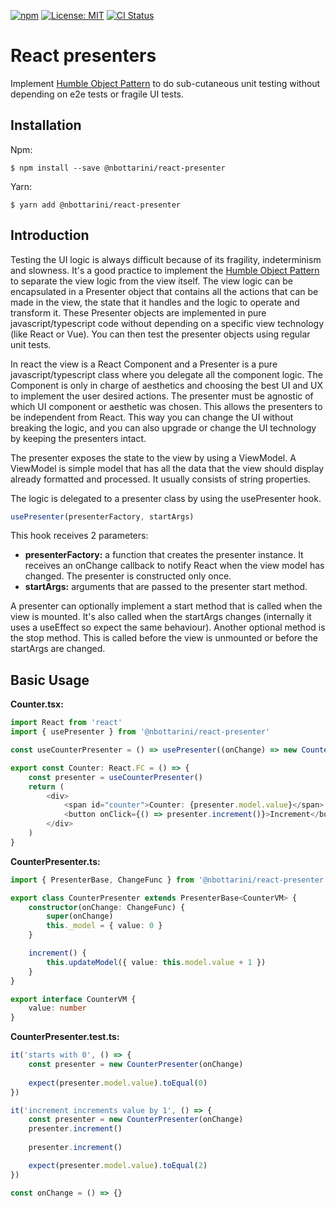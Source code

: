 [![npm](https://img.shields.io/npm/v/@nbottarini/react-presenter.svg)](https://www.npmjs.com/package/@nbottarini/react-presenter)
[![License: MIT](https://img.shields.io/badge/License-MIT-yellow.svg)](https://opensource.org/licenses/MIT)
[![CI Status](https://github.com/nbottarini/react-presenter/actions/workflows/main.yml/badge.svg?branch=main)](https://github.com/nbottarini/react-presenter/actions)

# React presenters
Implement [Humble Object Pattern](https://martinfowler.com/bliki/HumbleObject.html) to do sub-cutaneous unit testing without depending on e2e tests or fragile UI tests.

## Installation

Npm:
```
$ npm install --save @nbottarini/react-presenter
```

Yarn:
```
$ yarn add @nbottarini/react-presenter
```

## Introduction

Testing the UI logic is always difficult because of its fragility, indeterminism and slowness. It's a good practice to
implement the [Humble Object Pattern](https://martinfowler.com/bliki/HumbleObject.html) to separate the view logic from the view itself.
The view logic can be encapsulated in a Presenter object that contains all the actions that can be made in the view,
the state that it handles and the logic to operate and transform it.
These Presenter objects are implemented in pure javascript/typescript code without depending on a specific view technology
(like React or Vue).
You can then test the presenter objects using regular unit tests.

In react the view is a React Component and a Presenter is a pure javascript/typescript class where you delegate all
the component logic. The Component is only in charge of aesthetics and choosing the best UI and UX to implement the user
desired actions.
The presenter must be agnostic of which UI component or aesthetic was chosen. This allows the presenters to be independent
from React. This way you can change the UI without breaking the logic, and you can also upgrade or change the UI technology
by keeping the presenters intact.

The presenter exposes the state to the view by using a ViewModel. A ViewModel is simple model that has all the data that
the view should display already formatted and processed. It usually consists of string properties.

The logic is delegated to a presenter class by using the usePresenter hook.
```typescript
usePresenter(presenterFactory, startArgs)
```
This hook receives 2 parameters:
- **presenterFactory:** a function that creates the presenter instance.
  It receives an onChange callback to notify React when the view model has changed.
  The presenter is constructed only once.
- **startArgs:** arguments that are passed to the presenter start method.

A presenter can optionally implement a start method that is called when the view is mounted. It's also called when
the startArgs changes (internally it uses a useEffect so expect the same behaviour).
Another optional method is the stop method. This is called before the view is unmounted or before the startArgs are changed.

## Basic Usage

**Counter.tsx:**

```typescript jsx
import React from 'react'
import { usePresenter } from '@nbottarini/react-presenter'

const useCounterPresenter = () => usePresenter((onChange) => new CounterPresenter(onChange))

export const Counter: React.FC = () => {
    const presenter = useCounterPresenter()
    return (
        <div>
            <span id="counter">Counter: {presenter.model.value}</span>
            <button onClick={() => presenter.increment()}>Increment</button>
        </div>
    )
}
```

**CounterPresenter.ts:**
```typescript
import { PresenterBase, ChangeFunc } from '@nbottarini/react-presenter'

export class CounterPresenter extends PresenterBase<CounterVM> {
    constructor(onChange: ChangeFunc) {
        super(onChange)
        this._model = { value: 0 }
    }

    increment() {
        this.updateModel({ value: this.model.value + 1 })
    }
}

export interface CounterVM {
    value: number
}
```

**CounterPresenter.test.ts:**
```typescript
it('starts with 0', () => {
    const presenter = new CounterPresenter(onChange)
    
    expect(presenter.model.value).toEqual(0)
})

it('increment increments value by 1', () => {
    const presenter = new CounterPresenter(onChange)
    presenter.increment()
    
    presenter.increment()

    expect(presenter.model.value).toEqual(2)
})

const onChange = () => {}
```
